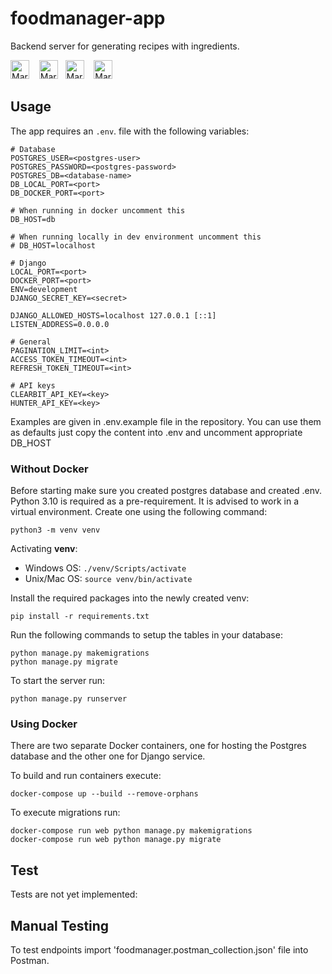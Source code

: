 # foodmanager-app

Backend server for generating recipes with ingredients.

<img src="https://cdn3.iconfinder.com/data/icons/logos-and-brands-adobe/512/267_Python-512.png"
     alt="Markdown Python icon"
     height="30px"
/>&nbsp;&nbsp;&nbsp;
<img src="https://www.svgrepo.com/show/353657/django-icon.svg"
     alt="Markdown Django icon"
     height="30px"
/>&nbsp;&nbsp;
<img src="https://wiki.postgresql.org/images/a/a4/PostgreSQL_logo.3colors.svg"
     alt="Markdown Postgres icon"
     height="30px"
/>&nbsp;&nbsp;&nbsp;
<img src="https://img.icons8.com/fluency/48/docker.png"
     alt="Markdown Docker icon"
     height="30px"
/>

## Usage

The app requires an `.env`. file with the following variables:

```
# Database
POSTGRES_USER=<postgres-user>
POSTGRES_PASSWORD=<postgres-password>
POSTGRES_DB=<database-name>
DB_LOCAL_PORT=<port>
DB_DOCKER_PORT=<port>

# When running in docker uncomment this
DB_HOST=db

# When running locally in dev environment uncomment this
# DB_HOST=localhost

# Django
LOCAL_PORT=<port>
DOCKER_PORT=<port>
ENV=development
DJANGO_SECRET_KEY=<secret>

DJANGO_ALLOWED_HOSTS=localhost 127.0.0.1 [::1]
LISTEN_ADDRESS=0.0.0.0

# General
PAGINATION_LIMIT=<int>
ACCESS_TOKEN_TIMEOUT=<int>
REFRESH_TOKEN_TIMEOUT=<int>

# API keys
CLEARBIT_API_KEY=<key>
HUNTER_API_KEY=<key>
```

Examples are given in .env.example file in the repository.
You can use them as defaults just copy the content into .env and uncomment appropriate DB_HOST

### Without Docker

Before starting make sure you created postgres database and created .env.
Python 3.10 is required as a pre-requirement.
It is advised to work in a virtual environment. Create one using the following command:

```
python3 -m venv venv
```

Activating **venv**:

- Windows OS: `./venv/Scripts/activate`
- Unix/Mac OS: `source venv/bin/activate`

Install the required packages into the newly created venv:

```
pip install -r requirements.txt
```

Run the following commands to setup the tables in your database:

```
python manage.py makemigrations
python manage.py migrate
```

To start the server run:

```
python manage.py runserver
```

### Using Docker

There are two separate Docker containers, one for hosting the Postgres database and the other one for Django service.

To build and run containers execute:

```
docker-compose up --build --remove-orphans
```

To execute migrations run:

```
docker-compose run web python manage.py makemigrations
docker-compose run web python manage.py migrate
```

## Test

Tests are not yet implemented:

## Manual Testing

To test endpoints import 'foodmanager.postman_collection.json' file into Postman.
